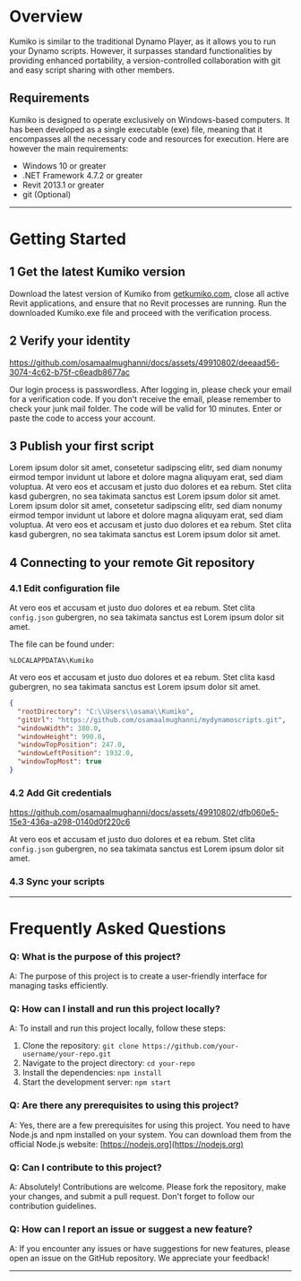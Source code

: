 # Overview

Kumiko is similar to the traditional Dynamo Player, as it allows you to run your Dynamo scripts. However, it surpasses standard functionalities by providing enhanced portability, a version-controlled collaboration with git and easy script sharing with other members.

## Requirements
Kumiko is designed to operate exclusively on Windows-based computers. It has been developed as a single executable (exe) file, meaning that it encompasses all the necessary code and resources for execution. Here are however the main requirements:

- Windows 10 or greater
- .NET Framework 4.7.2 or greater
- Revit 2013.1 or greater
- git (Optional)

---

# Getting Started

## 1 Get the latest Kumiko version

Download the latest version of Kumiko from [getkumiko.com](https://www.getkumiko.com), close all active Revit applications, and ensure that no Revit processes are running. Run the downloaded Kumiko.exe file and proceed with the verification process.

## 2 Verify your identity

https://github.com/osamaalmughanni/docs/assets/49910802/deeaad56-3074-4c62-b75f-c6eadb8677ac

Our login process is passwordless. After logging in, please check your email for a verification code. If you don't receive the email, please remember to check your junk mail folder. The code will be valid for 10 minutes. Enter or paste the code to access your account.

## 3 Publish your first script

Lorem ipsum dolor sit amet, consetetur sadipscing elitr, sed diam nonumy eirmod tempor invidunt ut labore et dolore magna aliquyam erat, sed diam voluptua. At vero eos et accusam et justo duo dolores et ea rebum. Stet clita kasd gubergren, no sea takimata sanctus est Lorem ipsum dolor sit amet. Lorem ipsum dolor sit amet, consetetur sadipscing elitr, sed diam nonumy eirmod tempor invidunt ut labore et dolore magna aliquyam erat, sed diam voluptua. At vero eos et accusam et justo duo dolores et ea rebum. Stet clita kasd gubergren, no sea takimata sanctus est Lorem ipsum dolor sit amet.

## 4 Connecting to your remote Git repository

### 4.1 Edit configuration file

At vero eos et accusam et justo duo dolores et ea rebum. Stet clita `config.json` gubergren, no sea takimata sanctus est Lorem ipsum dolor sit amet. 

The file can be found under:
```
%LOCALAPPDATA%\Kumiko
```

At vero eos et accusam et justo duo dolores et ea rebum. Stet clita kasd gubergren, no sea takimata sanctus est Lorem ipsum dolor sit amet. 

```json
{
  "rootDirectory": "C:\\Users\\osama\\Kumiko",
  "gitUrl": "https://github.com/osamaalmughanni/mydynamoscripts.git",
  "windowWidth": 380.0,
  "windowHeight": 990.0,
  "windowTopPosition": 247.0,
  "windowLeftPosition": 1932.0,
  "windowTopMost": true
}
```

### 4.2 Add Git credentials

https://github.com/osamaalmughanni/docs/assets/49910802/dfb060e5-15e3-436a-a298-0140d0f220c6

At vero eos et accusam et justo duo dolores et ea rebum. Stet clita `config.json` gubergren, no sea takimata sanctus est Lorem ipsum dolor sit amet. 

### 4.3 Sync your scripts

---

# Frequently Asked Questions

### Q: What is the purpose of this project?
A: The purpose of this project is to create a user-friendly interface for managing tasks efficiently.

### Q: How can I install and run this project locally?
A: To install and run this project locally, follow these steps:
1. Clone the repository: `git clone https://github.com/your-username/your-repo.git`
2. Navigate to the project directory: `cd your-repo`
3. Install the dependencies: `npm install`
4. Start the development server: `npm start`

### Q: Are there any prerequisites to using this project?
A: Yes, there are a few prerequisites for using this project. You need to have Node.js and npm installed on your system. You can download them from the official Node.js website: [https://nodejs.org](https://nodejs.org)

### Q: Can I contribute to this project?
A: Absolutely! Contributions are welcome. Please fork the repository, make your changes, and submit a pull request. Don't forget to follow our contribution guidelines.

### Q: How can I report an issue or suggest a new feature?
A: If you encounter any issues or have suggestions for new features, please open an issue on the GitHub repository. We appreciate your feedback!

---
